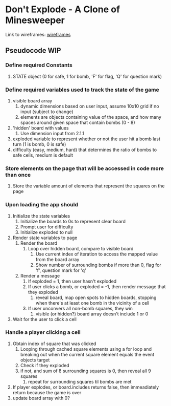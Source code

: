 # Don't Explode - A Clone of Minesweeper

Link to wireframes: [wireframes](Wireframes.PNG)

## Pseudocode WIP

### Define required Constants

1. STATE object (0 for safe, 1 for bomb, 'F' for flag, 'Q' for question mark)

### Define required variables used to track the state of the game

1. visible board array
    1. dynamic dimensions based on user input, assume 10x10 grid if no input (subject to change)
    2. elements are objects containing value of the space, and how many spaces around given space that contain bombs (0 - 8)
2. 'hidden' board with values
    1. Use dimension input from 2.1.1
3. exploded variable to represent whether or not the user hit a bomb last turn (1 is bomb, 0 is safe)
4. difficulty (easy, medium, hard) that determines the ratio of bombs to safe cells, medium is default

### Store elements on the page that will be accessed in code more than once

1. Store the variable amount of elements that represent the squares on the page

### Upon loading the app should

1. Initialize the state variables
    1. Initialize the boards to 0s to represent clear board
    2. Prompt user for difficulty
    3. Initialize exploded to null
2. Render state variables to page
    1. Render the board
        1. Loop over hidden board, compare to visible board
            1. Use current index of iteration to access the mapped value from the board array
            2. Show number of surrounding bombs if more than 0, flag for 'f', question mark for 'q'
    2. Render a message
        1. If exploded = 1, then user hasn't exploded
        2. If user clicks a bomb, or exploded = -1, then render message that they exploded
            1. reveal board, map open spots to hidden boards, stopping when there's at least one bomb in the vicinity of a cell
        3. If user unconvers all non-bomb squares, they win
            1. visible (or hidden?) board array doesn't include 1 or 0
3. Wait for the user to click a cell

### Handle a player clicking a cell

1. Obtain index of square that was clicked
    1. Looping through cached square elements using a for loop and breaking out when the current square element equals the event objects target
    2. Check if they exploded
    3. if not, and sum of 8 surrounding squares is 0, then reveal all 9 squares
        1. repeat for surrounding squares til bombs are met
2. If player explodes, or board.includes returns false, then immeadiately return because the game is over
3. update board array with 0?